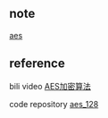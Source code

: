 ## note

[aes](https://www.yuque.com/u22757197/wg08qk/dtcnvltc10uykqow)

## reference

bili video
[AES加密算法](https://www.bilibili.com/video/BV1i341187fK/)


code repository
[aes_128](https://github.com/openluopworld/aes_128) 